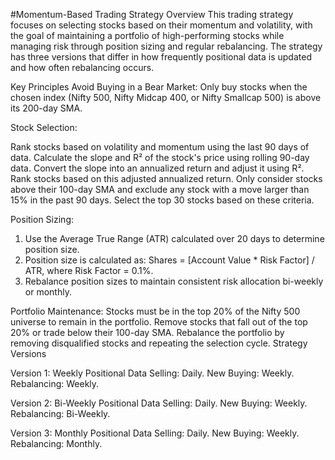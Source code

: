 #Momentum-Based Trading Strategy
Overview
This trading strategy focuses on selecting stocks based on their momentum and volatility, with the goal of maintaining a portfolio of high-performing stocks while managing risk through position sizing and regular rebalancing. The strategy has three versions that differ in how frequently positional data is updated and how often rebalancing occurs.

Key Principles
Avoid Buying in a Bear Market: Only buy stocks when the chosen index (Nifty 500, Nifty Midcap 400, or Nifty Smallcap 500) is above its 200-day SMA.

Stock Selection:

Rank stocks based on volatility and momentum using the last 90 days of data.
Calculate the slope and R² of the stock's price using rolling 90-day data.
Convert the slope into an annualized return and adjust it using R².
Rank stocks based on this adjusted annualized return.
Only consider stocks above their 100-day SMA and exclude any stock with a move larger than 15% in the past 90 days.
Select the top 30 stocks based on these criteria.

Position Sizing:
1. Use the Average True Range (ATR) calculated over 20 days to determine position size.
2. Position size is calculated as: Shares = [Account Value * Risk Factor] / ATR, where Risk Factor = 0.1%.
3. Rebalance position sizes to maintain consistent risk allocation bi-weekly or monthly.

Portfolio Maintenance:
Stocks must be in the top 20% of the Nifty 500 universe to remain in the portfolio.
Remove stocks that fall out of the top 20% or trade below their 100-day SMA.
Rebalance the portfolio by removing disqualified stocks and repeating the selection cycle.
Strategy Versions

Version 1: Weekly Positional Data
    Selling: Daily.
    New Buying: Weekly.
    Rebalancing: Weekly.

Version 2: Bi-Weekly Positional Data
    Selling: Daily.
    New Buying: Weekly.
    Rebalancing: Bi-Weekly.

Version 3: Monthly Positional Data
    Selling: Daily.
    New Buying: Weekly.
    Rebalancing: Monthly.
